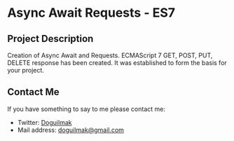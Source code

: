 
# Async Await Requests - ES7

## Project Description

Creation of Async Await and Requests. ECMAScript 7 GET, POST, PUT, DELETE response has been created. It was established to form the basis for your project.

## Contact Me

If you have something to say to me please contact me: 

 - Twitter: [Doguilmak](https://twitter.com/Doguilmak)  
 - Mail address: doguilmak@gmail.com
 
